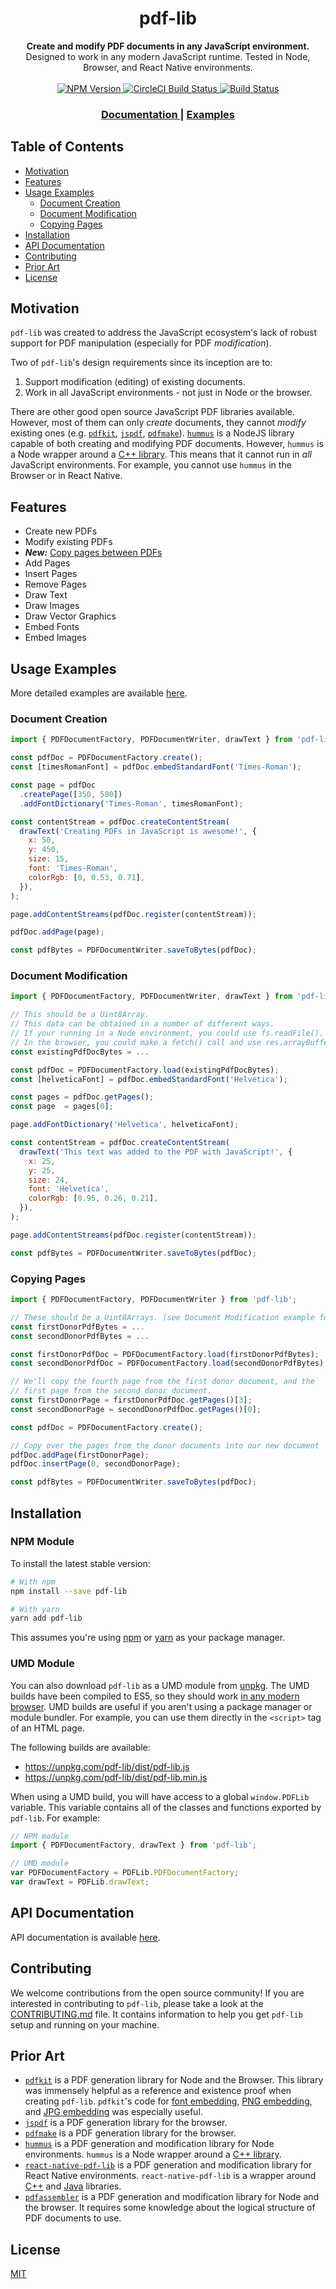 <h1 align="center">pdf-lib</h1>

<div align="center">
  <strong>Create and modify PDF documents in any JavaScript environment.</strong>
</div>
<div align="center">
  Designed to work in any modern JavaScript runtime. Tested in Node, Browser, and React Native environments.
</div>

<br />

<div align="center">
  <!-- NPM version -->
  <a href="https://www.npmjs.com/package/pdf-lib">
    <img
      src="https://img.shields.io/npm/v/pdf-lib.svg?style=flat-square"
      alt="NPM Version"
    />
  </a>
  <!-- Build Status -->
  <a href="https://circleci.com/gh/Hopding/pdf-lib">
    <img
      src="https://img.shields.io/circleci/project/github/Hopding/pdf-lib/master.svg?style=flat-square&label=CircleCI"
      alt="CircleCI Build Status"
    />
  </a>
  <!-- Build Status -->
  <a href="https://prettier.io/">
    <img
      src="https://img.shields.io/badge/code_style-prettier-ff69b4.svg?style=flat-square"
      alt="Build Status"
    />
  </a>
</div>

<div align="center">
  <h3>
    <a href="https://github.com/Hopding/pdf-lib/tree/master/docs">
      Documentation
    </a>
    <span> | </span>
    <a href="https://github.com/Hopding/pdf-lib/tree/master/examples">
      Examples
    </a>
  </h3>
</div>

## Table of Contents
* [Motivation](#motivation)
* [Features](#features)
* [Usage Examples](#usage-examples)
  * [Document Creation](#document-creation)
  * [Document Modification](#document-modification)
  * [Copying Pages](#copying-pages)
* [Installation](#installation)
* [API Documentation](#api-documentation)
* [Contributing](#contributing)
* [Prior Art](#prior-art)
* [License](#license)

## Motivation
`pdf-lib` was created to address the JavaScript ecosystem's lack of robust support for PDF manipulation (especially for PDF _modification_).

Two of `pdf-lib`'s design requirements since its inception are to:
1. Support modification (editing) of existing documents.
2. Work in all JavaScript environments - not just in Node or the browser.

There are other good open source JavaScript PDF libraries available. However, most of them can only _create_ documents, they cannot _modify_ existing ones (e.g. [`pdfkit`](https://github.com/devongovett/pdfkit), [`jspdf`](https://github.com/MrRio/jsPDF), [`pdfmake`](https://github.com/bpampuch/pdfmake)). [`hummus`](https://github.com/galkahana/HummusJS) is a NodeJS library capable of both creating and modifying PDF documents. However, `hummus` is a Node wrapper around a [C++ library](https://github.com/galkahana/PDF-Writer). This means that it cannot run in _all_ JavaScript environments. For example, you cannot use `hummus` in the Browser or in React Native.

## Features
* Create new PDFs
* Modify existing PDFs
* _**New:**_ [Copy pages between PDFs](#copying-pages)
* Add Pages
* Insert Pages
* Remove Pages
* Draw Text
* Draw Images
* Draw Vector Graphics
* Embed Fonts
* Embed Images

## Usage Examples
More detailed examples are available [here](https://github.com/Hopding/pdf-lib/tree/master/examples).

### Document Creation
```javascript
import { PDFDocumentFactory, PDFDocumentWriter, drawText } from 'pdf-lib';

const pdfDoc = PDFDocumentFactory.create();
const [timesRomanFont] = pdfDoc.embedStandardFont('Times-Roman');

const page = pdfDoc
  .createPage([350, 500])
  .addFontDictionary('Times-Roman', timesRomanFont);

const contentStream = pdfDoc.createContentStream(
  drawText('Creating PDFs in JavaScript is awesome!', {
    x: 50,
    y: 450,
    size: 15,
    font: 'Times-Roman',
    colorRgb: [0, 0.53, 0.71],
  }),
);

page.addContentStreams(pdfDoc.register(contentStream));

pdfDoc.addPage(page);

const pdfBytes = PDFDocumentWriter.saveToBytes(pdfDoc);
```

### Document Modification
```javascript
import { PDFDocumentFactory, PDFDocumentWriter, drawText } from 'pdf-lib';

// This should be a Uint8Array.
// This data can be obtained in a number of different ways.
// If your running in a Node environment, you could use fs.readFile().
// In the browser, you could make a fetch() call and use res.arrayBuffer().
const existingPdfDocBytes = ...

const pdfDoc = PDFDocumentFactory.load(existingPdfDocBytes);
const [helveticaFont] = pdfDoc.embedStandardFont('Helvetica');

const pages = pdfDoc.getPages();
const page  = pages[0];

page.addFontDictionary('Helvetica', helveticaFont);

const contentStream = pdfDoc.createContentStream(
  drawText('This text was added to the PDF with JavaScript!', {
    x: 25,
    y: 25,
    size: 24,
    font: 'Helvetica',
    colorRgb: [0.95, 0.26, 0.21],
  }),
);

page.addContentStreams(pdfDoc.register(contentStream));

const pdfBytes = PDFDocumentWriter.saveToBytes(pdfDoc);
```

### Copying Pages
```javascript
import { PDFDocumentFactory, PDFDocumentWriter } from 'pdf-lib';

// These should be a Uint8Arrays. (see Document Modification example for more details)
const firstDonorPdfBytes = ...
const secondDonorPdfBytes = ...

const firstDonorPdfDoc = PDFDocumentFactory.load(firstDonorPdfBytes);
const secondDonorPdfDoc = PDFDocumentFactory.load(secondDonorPdfBytes);

// We'll copy the fourth page from the first donor document, and the
// first page from the second donor document.
const firstDonorPage = firstDonorPdfDoc.getPages()[3];
const secondDonorPage = secondDonorPdfDoc.getPages()[0];

const pdfDoc = PDFDocumentFactory.create();

// Copy over the pages from the donor documents into our new document
pdfDoc.addPage(firstDonorPage);
pdfDoc.insertPage(0, secondDonorPage);

const pdfBytes = PDFDocumentWriter.saveToBytes(pdfDoc);
```

## Installation
### NPM Module
To install the latest stable version:
```bash
# With npm
npm install --save pdf-lib

# With yarn
yarn add pdf-lib
```
This assumes you're using [npm](https://www.npmjs.com/) or [yarn](https://yarnpkg.com/lang/en/) as your package manager.

### UMD Module
You can also download `pdf-lib` as a UMD module from [unpkg](https://unpkg.com/#/). The UMD builds have been compiled to ES5, so they should work [in any modern browser](https://caniuse.com/#feat=es5). UMD builds are useful if you aren't using a package manager or module bundler. For example, you can use them directly in the `<script>` tag of an HTML page.

The following builds are available:

* https://unpkg.com/pdf-lib/dist/pdf-lib.js
* https://unpkg.com/pdf-lib/dist/pdf-lib.min.js

When using a UMD build, you will have access to a global `window.PDFLib` variable. This variable contains all of the classes and functions exported by `pdf-lib`. For example:

```javascript
// NPM module
import { PDFDocumentFactory, drawText } from 'pdf-lib';

// UMD module
var PDFDocumentFactory = PDFLib.PDFDocumentFactory;
var drawText = PDFLib.drawText;
```

## API Documentation
API documentation is available [here](https://github.com/Hopding/pdf-lib/tree/master/docs).

## Contributing
We welcome contributions from the open source community! If you are interested in contributing to `pdf-lib`, please take a look at the [CONTRIBUTING.md](https://github.com/Hopding/pdf-lib/blob/master/README.md) file. It contains information to help you get `pdf-lib` setup and running on your machine.

## Prior Art
* [`pdfkit`](https://github.com/devongovett/pdfkit) is a PDF generation library for Node and the Browser. This library was immensely helpful as a reference and existence proof when creating `pdf-lib`. `pdfkit`'s code for [font embedding](https://github.com/Hopding/pdf-lib/blob/AddDocumentation/src/core/pdf-structures/factories/PDFFontFactory.ts#L64-L68), [PNG embedding](https://github.com/Hopding/pdf-lib/blob/AddDocumentation/src/core/pdf-structures/factories/PNGXObjectFactory.ts#L19-L23), and [JPG embedding](https://github.com/Hopding/pdf-lib/blob/AddDocumentation/src/core/pdf-structures/factories/JPEGXObjectFactory.ts#L32-L36) was especially useful.
* [`jspdf`](https://github.com/MrRio/jsPDF) is a PDF generation library for the browser.
* [`pdfmake`](https://github.com/bpampuch/pdfmake) is a PDF generation library for the browser.
* [`hummus`](https://github.com/galkahana/HummusJS) is a PDF generation and modification library for Node environments. `hummus` is a Node wrapper around a [C++ library](https://github.com/galkahana/PDF-Writer).
* [`react-native-pdf-lib`](https://github.com/Hopding/react-native-pdf-lib) is a PDF generation and modification library for React Native environments. `react-native-pdf-lib` is a wrapper around [C++](https://github.com/galkahana/PDF-Writer) and [Java](https://github.com/TomRoush/PdfBox-Android) libraries.
* [`pdfassembler`](https://github.com/DevelopingMagic/pdfassembler) is a PDF generation and modification library for Node and the browser. It requires some knowledge about the logical structure of PDF documents to use.

## License
[MIT](https://choosealicense.com/licenses/mit/)
